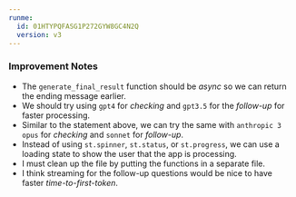 ```yaml
---
runme:
  id: 01HTYPQFASG1P272GYW8GC4N2Q
  version: v3
---
```




### Improvement Notes
- The `generate_final_result` function should be *async* so we can return the ending message earlier.
- We should try using `gpt4` for *checking* and `gpt3.5` for the *follow-up* for faster processing.
- Similar to the statement above, we can try the same with `anthropic 3 opus` for *checking* and `sonnet` for *follow-up*.
- Instead of using `st.spinner`, `st.status`, or `st.progress`, we can use a loading state to show the user that the app is processing.
- I must clean up the file by putting the functions in a separate file.
- I think streaming for the follow-up questions would be nice to have faster *time-to-first-token*.